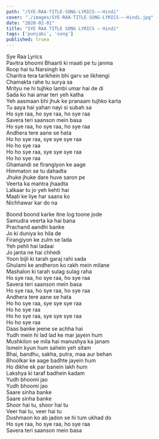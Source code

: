 ```yaml
---
path: "/SYE-RAA-TITLE-SONG-LYRICS-–-Hindi"
cover: "./images/SYE-RAA-TITLE-SONG-LYRICS-–-Hindi.jpg"
date: "2020-02-01"
title: "SYE RAA TITLE SONG LYRICS – Hindi"
tags: ['punjabi', 'song']
published: truea
---
```

  
Sye Raa Lyrics  
Pavitra bhoomi Bhaarti ki maati pe tu janma  
Roop hai tu Narsingh ka  
Charitra tera tarikhein bhi garv se likhengi  
Chamakta rahe tu surya sa  
Mrityu ne hi tujhko lambi umar hai de di  
Sada ko hai amar teri yeh katha  
Yeh aasmaan bhi jhuk ke pranaam tujhko karta  
Tu aaya hai yahan nayi si subah sa  
Ho sye raa, ho sye raa, ho sye raa  
Savera teri saanson mein basa  
Ho sye raa, ho sye raa, ho sye raa  
Andhera tere aane se hata  
Ho ho sye raa, sye sye sye raa  
Ho ho sye raa  
Ho ho sye raa, sye sye sye raa  
Ho ho sye raa  
Ghamandi se firangiyon ke aage  
Himmaton se tu dahadta  
Jhuke jhuke dare huve saron pe  
Veerta ka mantra jhaadta  
Lalkaar tu jo yeh kehti hai  
Maati ke liye har saans ko  
Nichhawar kar do na  
  
  
  
  
  
  
Boond boond karke itne log toone jode  
Samudra veerta ka hai bana  
Prachand aandhi banke  
Jo ki duniya ko hila de  
Firangiyon ke zulm se lada  
Yeh pehli hai ladaai  
Jo janta ne hai chhedi  
Yoon bijli ki tarah garaj rahi sada  
Ghulami ke andheron ko rakh mein milane  
Mashalon ki tarah sulag sulag raha  
Ho sye raa, ho sye raa, ho sye raa  
Savera teri saanson mein basa  
Ho sye raa, ho sye raa, ho sye raa  
Andhera tere aane se hata  
Ho ho sye raa, sye sye sye raa  
Ho ho sye raa  
Ho ho sye raa, sye sye sye raa  
Ho ho sye raa  
Daas banke jeene se achha hai  
Yudh mein hi lad lad ke mar jayein hum  
Mushkilon se mila hai manushya ka janam  
Ismein kyun hum sahein yeh sitam  
Bhai, bandhu, sakha, putra, maa aur behan  
Bhoolkar ke aage badhte jayein hum  
Ho dikhe ek par banein lakh hum  
Lakshya ki taraf badhein kadam  
Yudh bhoomi jao  
Yudh bhoomi jao  
Saare sinha banke  
Saare sinha banke  
Shoor hai tu, shoor hai tu  
Veer hai tu, veer hai tu  
Dushmaon ko ab jadon se hi tum ukhad do  
Ho sye raa, ho sye raa, ho sye raa  
Savera teri saanson mein basa  
